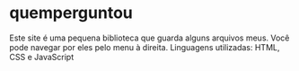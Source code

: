 # quemperguntou
Este site é uma pequena biblioteca que guarda alguns arquivos meus. Você pode navegar por eles pelo menu à direita.
Linguagens utilizadas: HTML, CSS e JavaScript
